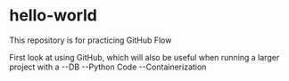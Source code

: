 # hello-world
This repository is for practicing GitHub Flow

First look at using GitHub, which will also be useful when running a larger project with a 
--DB
--Python Code
--Containerization
